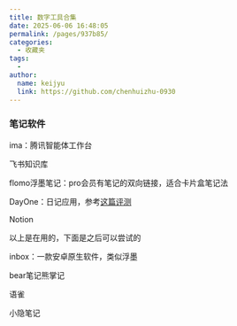 ```yaml
---
title: 数字工具合集
date: 2025-06-06 16:48:05
permalink: /pages/937b85/
categories:
  - 收藏夹
tags:
  - 
author: 
  name: keijyu
  link: https://github.com/chenhuizhu-0930
---
```

### 笔记软件

ima：腾讯智能体工作台

飞书知识库

flomo浮墨笔记：pro会员有笔记的双向链接，适合卡片盒笔记法

DayOne：日记应用，参考[这篇评测](https://www.jianshu.com/p/e29ea873c27c)

Notion

以上是在用的，下面是之后可以尝试的

inbox：一款安卓原生软件，类似浮墨

bear笔记熊掌记

语雀

小隐笔记
